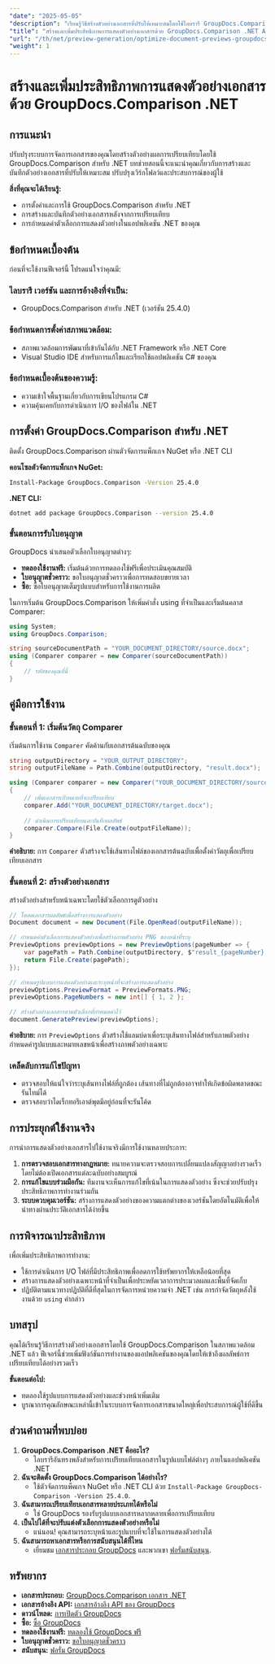 ```yaml
---
"date": "2025-05-05"
"description": "เรียนรู้วิธีสร้างตัวอย่างเอกสารที่ปรับให้เหมาะสมโดยใช้ไลบรารี GroupDocs.Comparison สำหรับ .NET ปรับปรุงเวิร์กโฟลว์ เพิ่มประสบการณ์ของผู้ใช้ และให้ข้อมูลเชิงลึกในทันที"
"title": "สร้างและเพิ่มประสิทธิภาพการแสดงตัวอย่างเอกสารด้วย GroupDocs.Comparison .NET API"
"url": "/th/net/preview-generation/optimize-document-previews-groupdocs-comparison-dotnet/"
"weight": 1
---
```


# สร้างและเพิ่มประสิทธิภาพการแสดงตัวอย่างเอกสารด้วย GroupDocs.Comparison .NET

## การแนะนำ

ปรับปรุงระบบการจัดการเอกสารของคุณโดยสร้างตัวอย่างผลการเปรียบเทียบโดยใช้ GroupDocs.Comparison สำหรับ .NET บทช่วยสอนนี้จะแนะนำคุณเกี่ยวกับการสร้างและบันทึกตัวอย่างเอกสารที่ปรับให้เหมาะสม ปรับปรุงเวิร์กโฟลว์และประสบการณ์ของผู้ใช้

**สิ่งที่คุณจะได้เรียนรู้:**
- การตั้งค่าและการใช้ GroupDocs.Comparison สำหรับ .NET
- การสร้างและบันทึกตัวอย่างเอกสารหลังจากการเปรียบเทียบ
- การกำหนดค่าตัวเลือกการแสดงตัวอย่างในแอปพลิเคชัน .NET ของคุณ

## ข้อกำหนดเบื้องต้น

ก่อนที่จะใช้งานฟีเจอร์นี้ โปรดแน่ใจว่าคุณมี:

### ไลบรารี เวอร์ชัน และการอ้างอิงที่จำเป็น:
- GroupDocs.Comparison สำหรับ .NET (เวอร์ชัน 25.4.0)

### ข้อกำหนดการตั้งค่าสภาพแวดล้อม:
- สภาพแวดล้อมการพัฒนาที่เข้ากันได้กับ .NET Framework หรือ .NET Core
- Visual Studio IDE สำหรับการแก้ไขและเรียกใช้แอปพลิเคชัน C# ของคุณ

### ข้อกำหนดเบื้องต้นของความรู้:
- ความเข้าใจพื้นฐานเกี่ยวกับการเขียนโปรแกรม C#
- ความคุ้นเคยกับการดำเนินการ I/O ของไฟล์ใน .NET

## การตั้งค่า GroupDocs.Comparison สำหรับ .NET

ติดตั้ง GroupDocs.Comparison ผ่านตัวจัดการแพ็กเกจ NuGet หรือ .NET CLI

**คอนโซลตัวจัดการแพ็กเกจ NuGet:**

```bash
Install-Package GroupDocs.Comparison -Version 25.4.0
```

**.NET CLI:**

```bash
dotnet add package GroupDocs.Comparison --version 25.4.0
```

### ขั้นตอนการรับใบอนุญาต

GroupDocs นำเสนอตัวเลือกใบอนุญาตต่างๆ:
- **ทดลองใช้งานฟรี:** เริ่มต้นด้วยการทดลองใช้ฟรีเพื่อประเมินคุณสมบัติ
- **ใบอนุญาตชั่วคราว:** ขอใบอนุญาตชั่วคราวเพื่อการทดสอบขยายเวลา
- **ซื้อ:** ซื้อใบอนุญาตเต็มรูปแบบสำหรับการใช้งานการผลิต

ในการเริ่มต้น GroupDocs.Comparison ให้เพิ่มคำสั่ง using ที่จำเป็นและเริ่มต้นคลาส Comparer:

```csharp
using System;
using GroupDocs.Comparison;

string sourceDocumentPath = "YOUR_DOCUMENT_DIRECTORY/source.docx";
using (Comparer comparer = new Comparer(sourceDocumentPath))
{
    // รหัสของคุณที่นี่
}
```

## คู่มือการใช้งาน

### ขั้นตอนที่ 1: เริ่มต้นวัตถุ Comparer

เริ่มต้นการใช้งาน `Comparer` คัดค้านกับเอกสารต้นฉบับของคุณ

```csharp
string outputDirectory = "YOUR_OUTPUT_DIRECTORY";
string outputFileName = Path.Combine(outputDirectory, "result.docx");

using (Comparer comparer = new Comparer("YOUR_DOCUMENT_DIRECTORY/source.docx"))
{
    // เพิ่มเอกสารเป้าหมายที่จะเปรียบเทียบ
    comparer.Add("YOUR_DOCUMENT_DIRECTORY/target.docx");
    
    // ดำเนินการเปรียบเทียบและบันทึกผลลัพธ์
    comparer.Compare(File.Create(outputFileName));
}
```

**คำอธิบาย:**
การ `Comparer` ตัวสร้างจะใช้เส้นทางไฟล์ของเอกสารต้นฉบับเพื่อตั้งค่าวัตถุเพื่อเปรียบเทียบเอกสาร

### ขั้นตอนที่ 2: สร้างตัวอย่างเอกสาร

สร้างตัวอย่างสำหรับหน้าเฉพาะโดยใช้ตัวเลือกการดูตัวอย่าง

```csharp
// โหลดเอกสารผลลัพธ์เพื่อสร้างการแสดงตัวอย่าง
Document document = new Document(File.OpenRead(outputFileName));

// กำหนดค่าตัวเลือกการแสดงตัวอย่างเพื่อสร้างภาพตัวอย่าง PNG ของหน้าที่ระบุ
PreviewOptions previewOptions = new PreviewOptions(pageNumber => {
    var pagePath = Path.Combine(outputDirectory, $"result_{pageNumber}.png");
    return File.Create(pagePath);
});

// กำหนดรูปแบบการแสดงตัวอย่างและระบุหน้าที่จะสร้างการแสดงตัวอย่าง
previewOptions.PreviewFormat = PreviewFormats.PNG;
previewOptions.PageNumbers = new int[] { 1, 2 };

// สร้างตัวอย่างเอกสารตามตัวเลือกที่กำหนดค่าไว้
document.GeneratePreview(previewOptions);
```

**คำอธิบาย:**
การ `PreviewOptions` ตัวสร้างใช้แลมบ์ดาเพื่อระบุเส้นทางไฟล์สำหรับภาพตัวอย่าง กำหนดค่ารูปแบบและหมายเลขหน้าเพื่อสร้างภาพตัวอย่างเฉพาะ

### เคล็ดลับการแก้ไขปัญหา
- ตรวจสอบให้แน่ใจว่าระบุเส้นทางไฟล์ที่ถูกต้อง เส้นทางที่ไม่ถูกต้องอาจทำให้เกิดข้อผิดพลาดขณะรันไทม์ได้
- ตรวจสอบว่าไดเร็กทอรีเอาต์พุตมีอยู่ก่อนที่จะรันโค้ด

## การประยุกต์ใช้งานจริง

การนำการแสดงตัวอย่างเอกสารไปใช้งานจริงมีการใช้งานหลายประการ:
1. **การตรวจสอบเอกสารทางกฎหมาย:** ทนายความจะตรวจสอบการเปลี่ยนแปลงสัญญาอย่างรวดเร็วโดยไม่ต้องเปิดเอกสารแต่ละฉบับอย่างสมบูรณ์
2. **การแก้ไขแบบร่วมมือกัน:** ทีมงานจะเห็นการแก้ไขที่เน้นในการแสดงตัวอย่าง ซึ่งจะช่วยปรับปรุงประสิทธิภาพการทำงานร่วมกัน
3. **ระบบควบคุมเวอร์ชัน:** สร้างการแสดงตัวอย่างของความแตกต่างของเวอร์ชันโดยอัตโนมัติเพื่อให้นำทางผ่านประวัติเอกสารได้ง่ายขึ้น

## การพิจารณาประสิทธิภาพ

เพื่อเพิ่มประสิทธิภาพการทำงาน:
- ใช้การดำเนินการ I/O ไฟล์ที่มีประสิทธิภาพเพื่อลดการใช้ทรัพยากรให้เหลือน้อยที่สุด
- สร้างการแสดงตัวอย่างเฉพาะหน้าที่จำเป็นเพื่อประหยัดเวลาการประมวลผลและพื้นที่จัดเก็บ
- ปฏิบัติตามแนวทางปฏิบัติที่ดีที่สุดในการจัดการหน่วยความจำ .NET เช่น การกำจัดวัตถุหลังใช้งานด้วย `using` คำกล่าว

## บทสรุป

คุณได้เรียนรู้วิธีการสร้างตัวอย่างเอกสารโดยใช้ GroupDocs.Comparison ในสภาพแวดล้อม .NET แล้ว ฟีเจอร์นี้ช่วยเพิ่มฟังก์ชันการทำงานของแอปพลิเคชันของคุณโดยให้เข้าถึงผลลัพธ์การเปรียบเทียบได้อย่างรวดเร็ว

**ขั้นตอนต่อไป:**
- ทดลองใช้รูปแบบการแสดงตัวอย่างและช่วงหน้าเพิ่มเติม
- บูรณาการคุณลักษณะเหล่านี้เข้าในระบบการจัดการเอกสารขนาดใหญ่เพื่อประสบการณ์ผู้ใช้ที่ดีขึ้น

## ส่วนคำถามที่พบบ่อย

1. **GroupDocs.Comparison .NET คืออะไร?**
   - ไลบรารีอันทรงพลังสำหรับการเปรียบเทียบเอกสารในรูปแบบไฟล์ต่างๆ ภายในแอปพลิเคชัน .NET
2. **ฉันจะติดตั้ง GroupDocs.Comparison ได้อย่างไร?**
   - ใช้ตัวจัดการแพ็คเกจ NuGet หรือ .NET CLI ด้วย `Install-Package GroupDocs-Comparison -Version 25.4.0`.
3. **ฉันสามารถเปรียบเทียบเอกสารหลายประเภทได้หรือไม่**
   - ใช่ GroupDocs รองรับรูปแบบเอกสารหลากหลายเพื่อการเปรียบเทียบ
4. **เป็นไปได้ที่จะปรับแต่งตัวเลือกการแสดงตัวอย่างหรือไม่**
   - แน่นอน! คุณสามารถระบุหน้าและรูปแบบที่จะใช้ในการแสดงตัวอย่างได้
5. **ฉันสามารถหาเอกสารหรือการสนับสนุนได้ที่ไหน**
   - เยี่ยมชม [เอกสารประกอบ GroupDocs](https://docs.groupdocs.com/comparison/net/) และพวกเขา [ฟอรั่มสนับสนุน](https://forum-groupdocs.com/c/comparison/).

## ทรัพยากร

- **เอกสารประกอบ:** [GroupDocs.Comparison เอกสาร .NET](https://docs.groupdocs.com/comparison/net/)
- **เอกสารอ้างอิง API:** [เอกสารอ้างอิง API ของ GroupDocs](https://reference.groupdocs.com/comparison/net/)
- **ดาวน์โหลด:** [การเปิดตัว GroupDocs](https://releases.groupdocs.com/comparison/net/)
- **ซื้อ:** [ซื้อ GroupDocs](https://purchase.groupdocs.com/buy)
- **ทดลองใช้งานฟรี:** [ทดลองใช้ GroupDocs ฟรี](https://releases.groupdocs.com/comparison/net/)
- **ใบอนุญาตชั่วคราว:** [ขอใบอนุญาตชั่วคราว](https://purchase.groupdocs.com/temporary-license/)
- **สนับสนุน:** [ฟอรั่ม GroupDocs](https://forum.groupdocs.com/c/comparison/)